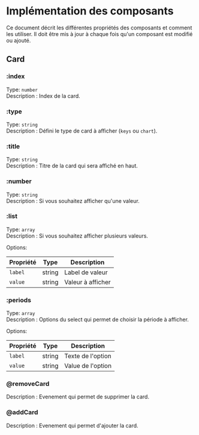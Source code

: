 # Implémentation des composants

Ce document décrit les différentes propriétés des composants et comment les utiliser.
Il doit être mis à jour à chaque fois qu'un composant est modifié ou ajouté.

## Card

### :index
Type: `number` <br>
Description : Index de la card.

### :type
Type: `string` <br>
Description : Défini le type de card à afficher (`keys` ou `chart`).

### :title
Type: `string` <br>
Description : Titre de la card qui sera affiché en haut.

### :number
Type: `string` <br>
Description : Si vous souhaitez afficher qu'une valeur.

### :list
Type: `array` <br>
Description : Si vous souhaitez afficher plusieurs valeurs.

Options:

| Propriété   | Type | Description       |
|-------------| --- |-------------------|
| `label`     | string | Label de valeur   |
| `value`     | string | Valeur à afficher |

### :periods
Type: `array` <br>
Description : Options du select qui permet de choisir la période à afficher.

Options:

| Propriété | Type | Description       |
|-----------| --- |-------------------|
| `label`   | string | Texte de l'option |
| `value`   | string | Value de l'option |

### @removeCard
Description : Evenement qui permet de supprimer la card.

### @addCard
Description : Evenement qui permet d'ajouter la card.